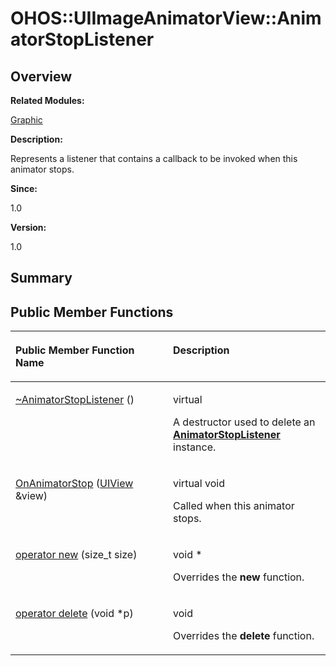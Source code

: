 # OHOS::UIImageAnimatorView::AnimatorStopListener<a name="EN-US_TOPIC_0000001054598185"></a>

## **Overview**<a name="section370396883093534"></a>

**Related Modules:**

[Graphic](graphic.md)

**Description:**

Represents a listener that contains a callback to be invoked when this animator stops. 

**Since:**

1.0

**Version:**

1.0

## **Summary**<a name="section2050332553093534"></a>

## Public Member Functions<a name="pub-methods"></a>

<a name="table1022388170093534"></a>
<table><thead align="left"><tr id="row177739826093534"><th class="cellrowborder" valign="top" width="50%" id="mcps1.1.3.1.1"><p id="p133829341093534"><a name="p133829341093534"></a><a name="p133829341093534"></a>Public Member Function Name</p>
</th>
<th class="cellrowborder" valign="top" width="50%" id="mcps1.1.3.1.2"><p id="p1688840334093534"><a name="p1688840334093534"></a><a name="p1688840334093534"></a>Description</p>
</th>
</tr>
</thead>
<tbody><tr id="row1735088480093534"><td class="cellrowborder" valign="top" width="50%" headers="mcps1.1.3.1.1 "><p id="p1812904160093534"><a name="p1812904160093534"></a><a name="p1812904160093534"></a><a href="graphic.md#gaafa8a44fe38db14ab7e8f72e4d3c8581">~AnimatorStopListener</a> ()</p>
</td>
<td class="cellrowborder" valign="top" width="50%" headers="mcps1.1.3.1.2 "><p id="p2054280954093534"><a name="p2054280954093534"></a><a name="p2054280954093534"></a>virtual </p>
<p id="p789311632093534"><a name="p789311632093534"></a><a name="p789311632093534"></a>A destructor used to delete an <strong id="b674249376093534"><a name="b674249376093534"></a><a name="b674249376093534"></a><a href="ohos-uiimageanimatorview-animatorstoplistener.md">AnimatorStopListener</a></strong> instance. </p>
</td>
</tr>
<tr id="row69791918093534"><td class="cellrowborder" valign="top" width="50%" headers="mcps1.1.3.1.1 "><p id="p187817379093534"><a name="p187817379093534"></a><a name="p187817379093534"></a><a href="graphic.md#gac5f2c1471f83ebf2a47d86b8f58da094">OnAnimatorStop</a> (<a href="ohos-uiview.md">UIView</a> &amp;view)</p>
</td>
<td class="cellrowborder" valign="top" width="50%" headers="mcps1.1.3.1.2 "><p id="p287472338093534"><a name="p287472338093534"></a><a name="p287472338093534"></a>virtual void </p>
<p id="p2056546680093534"><a name="p2056546680093534"></a><a name="p2056546680093534"></a>Called when this animator stops. </p>
</td>
</tr>
<tr id="row476346789093534"><td class="cellrowborder" valign="top" width="50%" headers="mcps1.1.3.1.1 "><p id="p2094075601093534"><a name="p2094075601093534"></a><a name="p2094075601093534"></a><a href="graphic.md#ga4854963aa969ee20a6cd174a70f5cd23">operator new</a> (size_t size)</p>
</td>
<td class="cellrowborder" valign="top" width="50%" headers="mcps1.1.3.1.2 "><p id="p806718112093534"><a name="p806718112093534"></a><a name="p806718112093534"></a>void * </p>
<p id="p1258149041093534"><a name="p1258149041093534"></a><a name="p1258149041093534"></a>Overrides the <strong id="b1561722727093534"><a name="b1561722727093534"></a><a name="b1561722727093534"></a>new</strong> function. </p>
</td>
</tr>
<tr id="row913592469093534"><td class="cellrowborder" valign="top" width="50%" headers="mcps1.1.3.1.1 "><p id="p1295988471093534"><a name="p1295988471093534"></a><a name="p1295988471093534"></a><a href="graphic.md#gadf1997a0f56ac2b220e7f0f8e8e0a6ef">operator delete</a> (void *p)</p>
</td>
<td class="cellrowborder" valign="top" width="50%" headers="mcps1.1.3.1.2 "><p id="p1277324955093534"><a name="p1277324955093534"></a><a name="p1277324955093534"></a>void </p>
<p id="p1252174318093534"><a name="p1252174318093534"></a><a name="p1252174318093534"></a>Overrides the <strong id="b410502950093534"><a name="b410502950093534"></a><a name="b410502950093534"></a>delete</strong> function. </p>
</td>
</tr>
</tbody>
</table>

